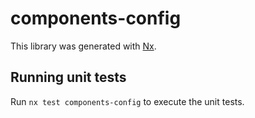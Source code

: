 # components-config

This library was generated with [Nx](https://nx.dev).

## Running unit tests

Run `nx test components-config` to execute the unit tests.
